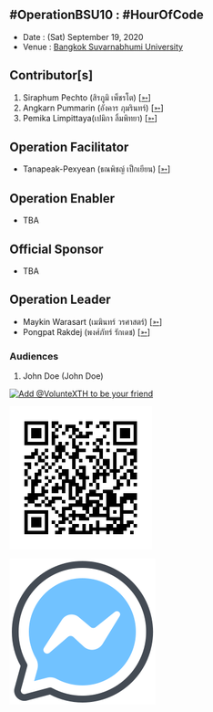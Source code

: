 ## #OperationBSU10 : #HourOfCode

+ Date : (Sat) September 19, 2020
+ Venue : [Bangkok Suvarnabhumi University](http://www.bsu.ac.th/)

## Contributor[s]
1. Siraphum Pechto (สิรภูมิ เพ็ชรโต) [[➳](https://www.facebook.com/SiraphumPechto)]
1. Angkarn Pummarin (อังคาร ภุมรินทร์) [[➳](https://www.facebook.com/in8l00p)]
1. Pemika Limpittaya(เปมิกา ลิ้มพิทยา) [[➳](https://www.facebook.com/tourlek.fisho)]

## Operation Facilitator
+ Tanapeak-Pexyean (ธณพิชญ์ เป็กเยียน) [[➳](https://www.facebook.com/teerapon.pexyean)]

## Operation Enabler
+ TBA

## Official Sponsor
+ TBA

## Operation Leader
+ Maykin Warasart (เมฆินทร์ วรศาสตร์) [[➳](http://mk.in.th)]
+ Pongpat Rakdej (พงศ์ภัทร์ รักเดช) [[➳](https://www.facebook.com/pongpatrakdej)]

### Audiences

1. John Doe (John Doe)

[![](https://scdn.line-apps.com/n/line_add_friends/btn/en.png "Add @VolunteXTH to be your friend")](https://lin.ee/cnIgUj4)

[![](/@VolunteXTH.png "Add @VolunteXTH to be your friend")](https://line.me/R/ti/p/@voluntex)

[![](/fb-m.png "Talk to us via FB messenger")](https://m.me/VolunteXTH)